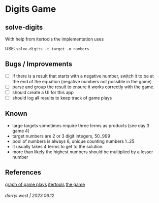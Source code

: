 # Digits Game

## solve-digits

With help from itertools the implementation uses 

USE: `solve-digits -t target -n numbers`

## Bugs / Improvements

* [ ] if there is a result that starts with a negative number, switch it to be at the end of the equation (negative numbers not possible in the game)
* [ ] parse and group the result to ensure it works correctly with the game.
* [ ] should create a UI for this app
* [ ] should log all results to keep track of game plays

## Known

* large targets sometimes require three terms as products (see day 3 game 4)
* target numbers are 2 or 3 digit integers, 50..999
* pool of numbers is always 6, unique counting numbers 1..25
* it usually takes 4 terms to get to the solution
* more than likely the highest numbers should be multiplied by a lesser number

## References

[graph of game plays](https://www.desmos.com/calculator/gsozkpvp6o)
[itertools](https://docs.python.org/3/library/itertools.html)
[the game](https://www.nytimes.com/games/digits)

###### darryl.west | 2023.06.12
